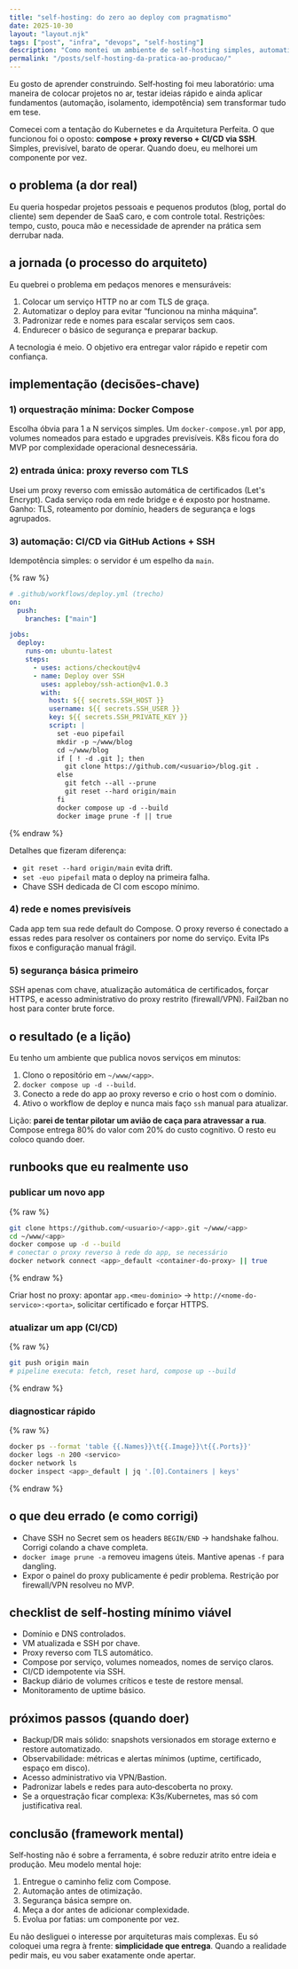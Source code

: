 ```yaml
---
title: "self‑hosting: do zero ao deploy com pragmatismo"
date: 2025-10-30
layout: "layout.njk"
tags: ["post", "infra", "devops", "self-hosting"]
description: "Como montei um ambiente de self‑hosting simples, automatizado e confiável o suficiente para produção usando Docker Compose, proxy reverso e CI/CD."
permalink: "/posts/self-hosting-da-pratica-ao-producao/"
---
```


Eu gosto de aprender construindo. Self‑hosting foi meu laboratório: uma maneira de colocar projetos no ar, testar ideias rápido e ainda aplicar fundamentos (automação, isolamento, idempotência) sem transformar tudo em tese.

Comecei com a tentação do Kubernetes e da Arquitetura Perfeita. O que funcionou foi o oposto: **compose + proxy reverso + CI/CD via SSH**. Simples, previsível, barato de operar. Quando doeu, eu melhorei um componente por vez.

## o problema (a dor real)

Eu queria hospedar projetos pessoais e pequenos produtos (blog, portal do cliente) sem depender de SaaS caro, e com controle total. Restrições: tempo, custo, pouca mão e necessidade de aprender na prática sem derrubar nada.

## a jornada (o processo do arquiteto)

Eu quebrei o problema em pedaços menores e mensuráveis:

1. Colocar um serviço HTTP no ar com TLS de graça.
2. Automatizar o deploy para evitar “funcionou na minha máquina”. 
3. Padronizar rede e nomes para escalar serviços sem caos.
4. Endurecer o básico de segurança e preparar backup.

A tecnologia é meio. O objetivo era entregar valor rápido e repetir com confiança.

## implementação (decisões‑chave)

### 1) orquestração mínima: Docker Compose

Escolha óbvia para 1 a N serviços simples. Um `docker-compose.yml` por app, volumes nomeados para estado e upgrades previsíveis. K8s ficou fora do MVP por complexidade operacional desnecessária.

### 2) entrada única: proxy reverso com TLS

Usei um proxy reverso com emissão automática de certificados (Let's Encrypt). Cada serviço roda em rede bridge e é exposto por hostname. Ganho: TLS, roteamento por domínio, headers de segurança e logs agrupados.

### 3) automação: CI/CD via GitHub Actions + SSH

Idempotência simples: o servidor é um espelho da `main`.

{% raw %}
```yaml
# .github/workflows/deploy.yml (trecho)
on:
  push:
    branches: ["main"]

jobs:
  deploy:
    runs-on: ubuntu-latest
    steps:
      - uses: actions/checkout@v4
      - name: Deploy over SSH
        uses: appleboy/ssh-action@v1.0.3
        with:
          host: ${{ secrets.SSH_HOST }}
          username: ${{ secrets.SSH_USER }}
          key: ${{ secrets.SSH_PRIVATE_KEY }}
          script: |
            set -euo pipefail
            mkdir -p ~/www/blog
            cd ~/www/blog
            if [ ! -d .git ]; then
              git clone https://github.com/<usuario>/blog.git .
            else
              git fetch --all --prune
              git reset --hard origin/main
            fi
            docker compose up -d --build
            docker image prune -f || true
```
{% endraw %}

Detalhes que fizeram diferença:

- `git reset --hard origin/main` evita drift. 
- `set -euo pipefail` mata o deploy na primeira falha. 
- Chave SSH dedicada de CI com escopo mínimo.

### 4) rede e nomes previsíveis

Cada app tem sua rede default do Compose. O proxy reverso é conectado a essas redes para resolver os containers por nome do serviço. Evita IPs fixos e configuração manual frágil.

### 5) segurança básica primeiro

SSH apenas com chave, atualização automática de certificados, forçar HTTPS, e acesso administrativo do proxy restrito (firewall/VPN). Fail2ban no host para conter brute force.

## o resultado (e a lição)

Eu tenho um ambiente que publica novos serviços em minutos:

1. Clono o repositório em `~/www/<app>`.
2. `docker compose up -d --build`.
3. Conecto a rede do app ao proxy reverso e crio o host com o domínio.
4. Ativo o workflow de deploy e nunca mais faço `ssh` manual para atualizar.

Lição: **parei de tentar pilotar um avião de caça para atravessar a rua**. Compose entrega 80% do valor com 20% do custo cognitivo. O resto eu coloco quando doer.

## runbooks que eu realmente uso

### publicar um novo app

{% raw %}
```bash
git clone https://github.com/<usuario>/<app>.git ~/www/<app>
cd ~/www/<app>
docker compose up -d --build
# conectar o proxy reverso à rede do app, se necessário
docker network connect <app>_default <container-do-proxy> || true
```
{% endraw %}

Criar host no proxy: apontar `app.<meu-dominio>` → `http://<nome-do-servico>:<porta>`, solicitar certificado e forçar HTTPS.

### atualizar um app (CI/CD)

{% raw %}
```bash
git push origin main
# pipeline executa: fetch, reset hard, compose up --build
```
{% endraw %}

### diagnosticar rápido

{% raw %}
```bash
docker ps --format 'table {{.Names}}\t{{.Image}}\t{{.Ports}}'
docker logs -n 200 <servico>
docker network ls
docker inspect <app>_default | jq '.[0].Containers | keys'
```
{% endraw %}

## o que deu errado (e como corrigi)

- Chave SSH no Secret sem os headers `BEGIN/END` → handshake falhou. Corrigi colando a chave completa.
- `docker image prune -a` removeu imagens úteis. Mantive apenas `-f` para dangling.
- Expor o painel do proxy publicamente é pedir problema. Restrição por firewall/VPN resolveu no MVP.

## checklist de self‑hosting mínimo viável

- Domínio e DNS controlados.
- VM atualizada e SSH por chave.
- Proxy reverso com TLS automático.
- Compose por serviço, volumes nomeados, nomes de serviço claros.
- CI/CD idempotente via SSH.
- Backup diário de volumes críticos e teste de restore mensal.
- Monitoramento de uptime básico.

## próximos passos (quando doer)

- Backup/DR mais sólido: snapshots versionados em storage externo e restore automatizado.
- Observabilidade: métricas e alertas mínimos (uptime, certificado, espaço em disco).
- Acesso administrativo via VPN/Bastion.
- Padronizar labels e redes para auto‑descoberta no proxy.
- Se a orquestração ficar complexa: K3s/Kubernetes, mas só com justificativa real.

## conclusão (framework mental)

Self‑hosting não é sobre a ferramenta, é sobre reduzir atrito entre ideia e produção. Meu modelo mental hoje:

1. Entregue o caminho feliz com Compose.
2. Automação antes de otimização.
3. Segurança básica sempre on.
4. Meça a dor antes de adicionar complexidade.
5. Evolua por fatias: um componente por vez.

Eu não desliguei o interesse por arquiteturas mais complexas. Eu só coloquei uma regra à frente: **simplicidade que entrega**. Quando a realidade pedir mais, eu vou saber exatamente onde apertar.


